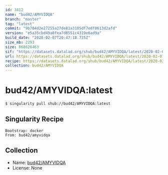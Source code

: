 ```yaml
---
id: 3412
name: "bud42/AMYVIDQA"
branch: "master"
tag: "latest"
commit: "9b704d2e27255a27de81a3105df7edf0613d2afd"
version: "e5a35cbd49a0fea7d8551c4319e6ad9a"
build_date: "2020-02-07T20:47:18.725Z"
size_mb: 2293
size: 868626463
sif: "https://datasets.datalad.org/shub/bud42/AMYVIDQA/latest/2020-02-07-9b704d2e-e5a35cbd/e5a35cbd49a0fea7d8551c4319e6ad9a.simg"
url: https://datasets.datalad.org/shub/bud42/AMYVIDQA/latest/2020-02-07-9b704d2e-e5a35cbd/
recipe: https://datasets.datalad.org/shub/bud42/AMYVIDQA/latest/2020-02-07-9b704d2e-e5a35cbd/Singularity
collection: bud42/AMYVIDQA
---
```


# bud42/AMYVIDQA:latest

```bash
$ singularity pull shub://bud42/AMYVIDQA:latest
```

## Singularity Recipe

```singularity
Bootstrap: docker
From: bud42/amyvidqa
```

## Collection

 - Name: [bud42/AMYVIDQA](https://github.com/bud42/AMYVIDQA)
 - License: None

